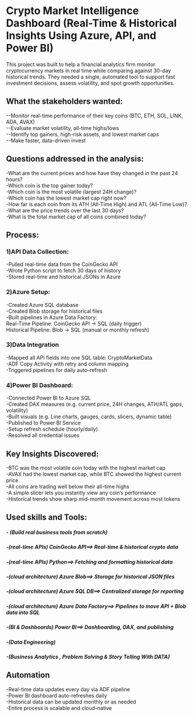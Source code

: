 # Crypto Market Intelligence Dashboard (Real-Time & Historical Insights Using Azure, API, and Power BI)

This project was built to help a financial analytics firm monitor cryptocurrency markets in real time while comparing against 30-day historical trends. They needed a single, automated tool to support fast investment decisions, assess volatility, and spot growth opportunities.


## What the stakeholders wanted:

--Monitor real-time performance of their key coins (BTC, ETH, SOL, LINK, ADA, AVAX)  
--Evaluate market volatility, all-time highs/lows  
--Identify top gainers, high-risk assets, and lowest market caps  
--Make faster, data-driven invest   


## Questions addressed in the analysis:

-What are the current prices and how have they changed in the past 24 hours?  
-Which coin is the top gainer today?  
-Which coin is the most volatile (largest 24H change)?  
-Which coin has the lowest market cap right now?  
-How far is each coin from its ATH (All-Time High) and ATL (All-Time Low)?  
-What are the price trends over the last 30 days?  
-What is the total market cap of all coins combined today?  

## Process:

### 1)API Data Collection:

-Pulled real-time data from the CoinGecko API  
-Wrote Python script to fetch 30 days of history  
-Stored real-time and historical JSONs in Azure  

### 2)Azure Setup:

-Created Azure SQL database  
-Created Blob storage for historical files  
-Built pipelines in Azure Data Factory:  
	Real-Time Pipeline: CoinGecko API → SQL (daily trigger)  
	Historical Pipeline: Blob → SQL (manual or monthly refresh)

### 3)Data Integration

-Mapped all API fields into one SQL table: CryptoMarketData  
-ADF Copy Activity with retry and column mapping  
-Triggered pipelines for daily auto-refresh  

### 4)Power BI Dashboard:

-Connected Power BI to Azure SQL  
-Created DAX measures (e.g. current price, 24H changes, ATH/ATL gaps, volatility)  
-Built visuals (e.g. Line charts, gauges, cards, slicers, dynamic table)  
-Published to Power BI Service  
-Setup refresh schedule (hourly/daily)  
-Resolved all credential issues  


## Key Insights Discovered:

-BTC was the most volatile coin today with the highest market cap  
-AVAX had the lowest market cap, while BTC showed the highest current price  
-All coins are trading well below their all-time highs  
-A simple slicer lets you instantly view any coin’s performance  
-Historical trends show sharp mid-month movement across most tokens  


## Used skills and Tools:

##### - (Build real business tools from scratch)  
##### -(real-time APIs) CoinGecko API==>	Real-time & historical crypto data  
##### -(real-time APIs) Python==>	Fetching and formatting historical data  
##### -(cloud architecture) Azure Blob==>	Storage for historical JSON files  
##### -(cloud architecture) Azure SQL DB==>	Centralized storage for reporting  
##### -(cloud architecture) Azure Data Factory==>	Pipelines to move API + Blob data into SQL  
##### -(BI & Dashboards) Power BI==>	Dashboarding, DAX, and publishing  
##### -(Data Engineering)  
##### -(Business Analytics , Problem Solving & Story Telling With DATA)  


## Automation
-Real-time data updates every day via ADF pipeline  
-Power BI dashboard auto-refreshes daily  
-Historical data can be updated monthly or as needed  
-Entire process is scalable and cloud-native  


